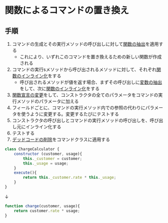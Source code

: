 # 関数によるコマンドの置き換え

## 手順
1. コマンドの生成とその実行メソッドの呼び出しに対して[関数の抽出](関数の抽出.md)を適用する
   - これにより、いずれこのコマンドを置き換えるための新しい関数が作成される
2. コマンドの実行sメソッドから呼び出されるメソッドに対して、それぞれ[関数のインライン化](関数のインライン化.md)をする
   - 呼び出されるメソッドが値を返す場合、まずその呼び出しに[変数の抽出](変数の抽出.md)をして、次に[関数のインライン化](関数のインライン化.md)をする
3. [関数宣言の変更](関数宣言の変更.md)をして、コンストラクタの全てのパラメータをコマンドの実行メソッドのパラメータに加える
4. フィールドごとに、コマンドの実行メソッド内での参照の代わりにパラメータを使うように変更する。変更するたびにテストする
5. コンストラクタの呼び出しとコマンドの実行メソッドの呼び出しを、呼び出し元にインライン化する
6. テストする
7. [デッドコードの削除](デッドコードの削除.md)をコマンドクラスに適用する

```js
class ChargeCalculator {
	constructor (customer, usage){
		this._customer = customer;
		this._usage = usage;
    }
	execute(){
		return this._customer.rate * this._usage;
    }
}
```
↓
```js
function charge(customer, usage){
	return customer.rate * usage;
}
```